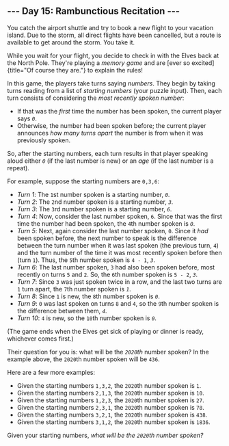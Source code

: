 ## \-\-- Day 15: Rambunctious Recitation \-\--

You catch the airport shuttle and try to book a new flight to your
vacation island. Due to the storm, all direct flights have been
cancelled, but a route is available to get around the storm. You take
it.

While you wait for your flight, you decide to check in with the Elves
back at the North Pole. They\'re playing a *memory game* and are [ever
so excited]{title="Of course they are."} to explain the rules!

In this game, the players take turns saying *numbers*. They begin by
taking turns reading from a list of *starting numbers* (your puzzle
input). Then, each turn consists of considering the *most recently
spoken number*:

-   If that was the *first* time the number has been spoken, the current
    player says *`0`*.
-   Otherwise, the number had been spoken before; the current player
    announces *how many turns apart* the number is from when it was
    previously spoken.

So, after the starting numbers, each turn results in that player
speaking aloud either *`0`* (if the last number is new) or an *age* (if
the last number is a repeat).

For example, suppose the starting numbers are `0,3,6`:

-   *Turn 1*: The `1`st number spoken is a starting number, *`0`*.
-   *Turn 2*: The `2`nd number spoken is a starting number, *`3`*.
-   *Turn 3*: The `3`rd number spoken is a starting number, *`6`*.
-   *Turn 4*: Now, consider the last number spoken, `6`. Since that was
    the first time the number had been spoken, the `4`th number spoken
    is *`0`*.
-   *Turn 5*: Next, again consider the last number spoken, `0`. Since it
    *had* been spoken before, the next number to speak is the difference
    between the turn number when it was last spoken (the previous turn,
    `4`) and the turn number of the time it was most recently spoken
    before then (turn `1`). Thus, the `5`th number spoken is `4 - 1`,
    *`3`*.
-   *Turn 6*: The last number spoken, `3` had also been spoken before,
    most recently on turns `5` and `2`. So, the `6`th number spoken is
    `5 - 2`, *`3`*.
-   *Turn 7*: Since `3` was just spoken twice in a row, and the last two
    turns are `1` turn apart, the `7`th number spoken is *`1`*.
-   *Turn 8*: Since `1` is new, the `8`th number spoken is *`0`*.
-   *Turn 9*: `0` was last spoken on turns `8` and `4`, so the `9`th
    number spoken is the difference between them, *`4`*.
-   *Turn 10*: `4` is new, so the `10`th number spoken is *`0`*.

(The game ends when the Elves get sick of playing or dinner is ready,
whichever comes first.)

Their question for you is: what will be the *`2020`th* number spoken? In
the example above, the `2020`th number spoken will be `436`.

Here are a few more examples:

-   Given the starting numbers `1,3,2`, the `2020`th number spoken is
    `1`.
-   Given the starting numbers `2,1,3`, the `2020`th number spoken is
    `10`.
-   Given the starting numbers `1,2,3`, the `2020`th number spoken is
    `27`.
-   Given the starting numbers `2,3,1`, the `2020`th number spoken is
    `78`.
-   Given the starting numbers `3,2,1`, the `2020`th number spoken is
    `438`.
-   Given the starting numbers `3,1,2`, the `2020`th number spoken is
    `1836`.

Given your starting numbers, *what will be the `2020`th number spoken?*
